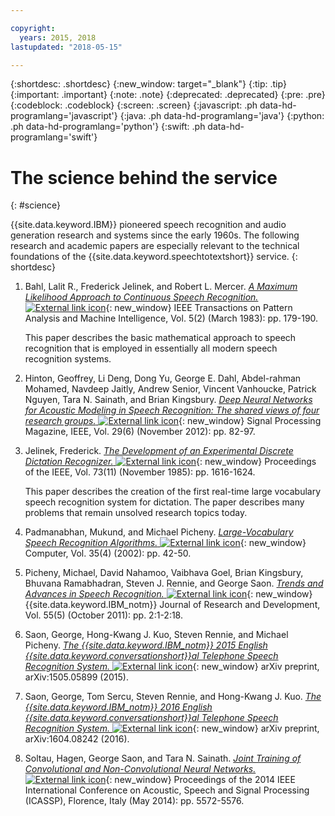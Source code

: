 ```yaml
---

copyright:
  years: 2015, 2018
lastupdated: "2018-05-15"

---
```


{:shortdesc: .shortdesc}
{:new_window: target="_blank"}
{:tip: .tip}
{:important: .important}
{:note: .note}
{:deprecated: .deprecated}
{:pre: .pre}
{:codeblock: .codeblock}
{:screen: .screen}
{:javascript: .ph data-hd-programlang='javascript'}
{:java: .ph data-hd-programlang='java'}
{:python: .ph data-hd-programlang='python'}
{:swift: .ph data-hd-programlang='swift'}

# The science behind the service
{: #science}

{{site.data.keyword.IBM}} pioneered speech recognition and audio generation research and systems since the early 1960s. The following research and academic papers are especially relevant to the technical foundations of the {{site.data.keyword.speechtotextshort}} service.
{: shortdesc}

1.  Bahl, Lalit R., Frederick Jelinek, and Robert L. Mercer. [*A Maximum Likelihood Approach to Continuous Speech Recognition.* ![External link icon](../../icons/launch-glyph.svg "External link icon")](http://ieeexplore.ieee.org/xpl/login.jsp?tp=&arnumber=4767370&url=http%3A%2F%2Fieeexplore.ieee.org%2Fiel5%2F34%2F4767360%2F04767370.pdf%3Farnumber%3D4767370){: new_window} IEEE Transactions on Pattern Analysis and Machine Intelligence, Vol. 5(2) (March 1983): pp. 179-190.

    This paper describes the basic mathematical approach to speech recognition that is employed in essentially all modern speech recognition systems.
1.  Hinton, Geoffrey, Li Deng, Dong Yu, George E. Dahl, Abdel-rahman Mohamed, Navdeep Jaitly, Andrew Senior, Vincent Vanhoucke, Patrick Nguyen, Tara N. Sainath, and Brian Kingsbury. [*Deep Neural Networks for Acoustic Modeling in Speech Recognition: The shared views of four research groups.* ![External link icon](../../icons/launch-glyph.svg "External link icon")](http://ieeexplore.ieee.org/xpl/articleDetails.jsp?arnumber=6296526){: new_window} Signal Processing Magazine, IEEE, Vol. 29(6) (November 2012): pp. 82-97.
1.  Jelinek, Frederick. [*The Development of an Experimental Discrete Dictation Recognizer.* ![External link icon](../../icons/launch-glyph.svg "External link icon")](http://ieeexplore.ieee.org/xpl/login.jsp?tp=&arnumber=1457611&url=http%3A%2F%2Fieeexplore.ieee.org%2Fiel5%2F5%2F31355%2F01457611.pdf%3Farnumber%3D1457611){: new_window} Proceedings of the IEEE, Vol. 73(11) (November 1985): pp. 1616-1624.

    This paper describes the creation of the first real-time large vocabulary speech recognition system for dictation. The paper describes many problems that remain unsolved research topics today.
1.  Padmanabhan, Mukund, and Michael Picheny. [*Large-Vocabulary Speech Recognition Algorithms.* ![External link icon](../../icons/launch-glyph.svg "External link icon")](http://ieeexplore.ieee.org/xpl/login.jsp?tp=&arnumber=993770&url=http%3A%2F%2Fieeexplore.ieee.org%2Fiel5%2F2%2F21439%2F00993770.pdf%3Farnumber%3D993770){: new_window} Computer, Vol. 35(4) (2002): pp. 42-50.
1.  Picheny, Michael, David Nahamoo, Vaibhava Goel, Brian Kingsbury, Bhuvana Ramabhadran, Steven J. Rennie, and George Saon. [*Trends and Advances in Speech Recognition.* ![External link icon](../../icons/launch-glyph.svg "External link icon")](http://ieeexplore.ieee.org/xpl/login.jsp?tp=&arnumber=6032775&url=http%3A%2F%2Fieeexplore.ieee.org%2Fxpls%2Fabs_all.jsp%3Farnumber%3D6032775){: new_window} {{site.data.keyword.IBM_notm}} Journal of Research and Development, Vol. 55(5) (October 2011): pp. 2:1-2:18.
1.  Saon, George, Hong-Kwang J. Kuo, Steven Rennie, and Michael Picheny. [*The {{site.data.keyword.IBM_notm}} 2015 English {{site.data.keyword.conversationshort}}al Telephone Speech Recognition System.* ![External link icon](../../icons/launch-glyph.svg "External link icon")](https://arxiv.org/pdf/1505.05899.pdf){: new_window} arXiv preprint, arXiv:1505.05899 (2015).
1.  Saon, George, Tom Sercu, Steven Rennie, and Hong-Kwang J. Kuo. [*The {{site.data.keyword.IBM_notm}} 2016 English {{site.data.keyword.conversationshort}}al Telephone Speech Recognition System.* ![External link icon](../../icons/launch-glyph.svg "External link icon")](https://arxiv.org/pdf/1604.08242v1.pdf){: new_window} arXiv preprint, arXiv:1604.08242 (2016).
1.  Soltau, Hagen, George Saon, and Tara N. Sainath. [*Joint Training of Convolutional and Non-Convolutional Neural Networks.* ![External link icon](../../icons/launch-glyph.svg "External link icon")](http://ieeexplore.ieee.org/xpl/login.jsp?tp=&arnumber=6854669&url=http%3A%2F%2Fieeexplore.ieee.org%2Fxpls%2Fabs_all.jsp%3Farnumber%3D6854669){: new_window} Proceedings of the 2014 IEEE International Conference on Acoustic, Speech and Signal Processing (ICASSP), Florence, Italy (May 2014): pp. 5572-5576.
